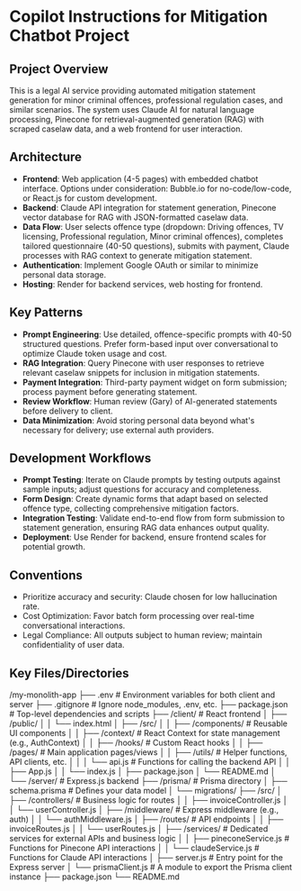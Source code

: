 # Copilot Instructions for Mitigation Chatbot Project

## Project Overview
This is a legal AI service providing automated mitigation statement generation for minor criminal offences, professional regulation cases, and similar scenarios. The system uses Claude AI for natural language processing, Pinecone for retrieval-augmented generation (RAG) with scraped caselaw data, and a web frontend for user interaction.

## Architecture
- **Frontend**: Web application (4-5 pages) with embedded chatbot interface. Options under consideration: Bubble.io for no-code/low-code, or React.js for custom development.
- **Backend**: Claude API integration for statement generation, Pinecone vector database for RAG with JSON-formatted caselaw data.
- **Data Flow**: User selects offence type (dropdown: Driving offences, TV licensing, Professional regulation, Minor criminal offences), completes tailored questionnaire (40-50 questions), submits with payment, Claude processes with RAG context to generate mitigation statement.
- **Authentication**: Implement Google OAuth or similar to minimize personal data storage.
- **Hosting**: Render for backend services, web hosting for frontend.

## Key Patterns
- **Prompt Engineering**: Use detailed, offence-specific prompts with 40-50 structured questions. Prefer form-based input over conversational to optimize Claude token usage and cost.
- **RAG Integration**: Query Pinecone with user responses to retrieve relevant caselaw snippets for inclusion in mitigation statements.
- **Payment Integration**: Third-party payment widget on form submission; process payment before generating statement.
- **Review Workflow**: Human review (Gary) of AI-generated statements before delivery to client.
- **Data Minimization**: Avoid storing personal data beyond what's necessary for delivery; use external auth providers.

## Development Workflows
- **Prompt Testing**: Iterate on Claude prompts by testing outputs against sample inputs; adjust questions for accuracy and completeness.
- **Form Design**: Create dynamic forms that adapt based on selected offence type, collecting comprehensive mitigation factors.
- **Integration Testing**: Validate end-to-end flow from form submission to statement generation, ensuring RAG data enhances output quality.
- **Deployment**: Use Render for backend, ensure frontend scales for potential growth.

## Conventions
- Prioritize accuracy and security: Claude chosen for low hallucination rate.
- Cost Optimization: Favor batch form processing over real-time conversational interactions.
- Legal Compliance: All outputs subject to human review; maintain confidentiality of user data.

## Key Files/Directories
/my-monolith-app
├── .env                  # Environment variables for both client and server
├── .gitignore            # Ignore node_modules, .env, etc.
├── package.json          # Top-level dependencies and scripts
├── /client/              # React frontend
│   ├── /public/
│   │   └── index.html
│   ├── /src/
│   │   ├── /components/      # Reusable UI components
│   │   ├── /context/         # React Context for state management (e.g., AuthContext)
│   │   ├── /hooks/           # Custom React hooks
│   │   ├── /pages/           # Main application pages/views
│   │   ├── /utils/           # Helper functions, API clients, etc.
│   │   │   └── api.js        # Functions for calling the backend API
│   │   ├── App.js
│   │   └── index.js
│   ├── package.json
│   └── README.md
│
└── /server/              # Express.js backend
    ├── /prisma/          # Prisma directory
    │   ├── schema.prisma   # Defines your data model
    │   └── migrations/
    ├── /src/
    │   ├── /controllers/     # Business logic for routes
    │   │   ├── invoiceController.js
    │   │   └── userController.js
    │   ├── /middleware/      # Express middleware (e.g., auth)
    │   │   └── authMiddleware.js
    │   ├── /routes/          # API endpoints
    │   │   ├── invoiceRoutes.js
    │   │   └── userRoutes.js
    │   ├── /services/        # Dedicated services for external APIs and business logic
    │   │   ├── pineconeService.js  # Functions for Pinecone API interactions
    │   │   └── claudeService.js    # Functions for Claude API interactions
    │   ├── server.js         # Entry point for the Express server
    │   └── prismaClient.js   # A module to export the Prisma client instance
    ├── package.json
    └── README.md